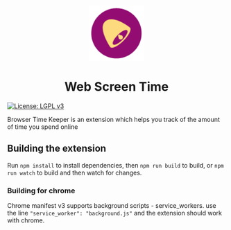 <div align='center'>
    <img width="128" src="./public/logo128.png"/>
    <h1>Web Screen Time</h1>
</div>

[![License: LGPL v3](https://img.shields.io/badge/License-LGPL%20v3-blue.svg)](https://www.gnu.org/licenses/lgpl-3.0.en.html)

Browser Time Keeper is an extension which helps you track of the amount of time you spend online


## Building the extension
Run ```npm install``` to install dependencies, then ```npm run build``` to build, or ```npm run watch``` to build and then watch for changes.

### Building for chrome
Chrome manifest v3 supports background scripts - service_workers. use the line `"service_worker": "background.js"` and the extension should work with chrome.
